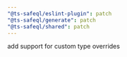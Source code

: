 ```yaml
---
"@ts-safeql/eslint-plugin": patch
"@ts-safeql/generate": patch
"@ts-safeql/shared": patch
---
```


add support for custom type overrides
